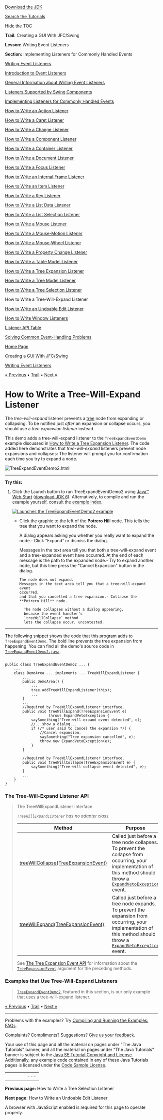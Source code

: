 [Download
the JDK](http://java.sun.com/javase/6/download.jsp)
  
[Search the
Tutorials](../../search.html)
  
[Hide the TOC](javascript:toggleLeft())

**Trail:** Creating a GUI With JFC/Swing
  
**Lesson:** Writing Event Listeners
  
**Section:** Implementing Listeners for Commonly Handled Events

[Writing Event Listeners](index.html)

[Introduction to Event Listeners](intro.html)

[General Information about Writing Event Listeners](generalrules.html)

[Listeners Supported by Swing Components](eventsandcomponents.html)

[Implementing Listeners for Commonly Handled Events](handling.html)

[How to Write an Action Listener](actionlistener.html)

[How to Write a Caret Listener](caretlistener.html)

[How to Write a Change Listener](changelistener.html)

[How to Write a Component Listener](componentlistener.html)

[How to Write a Container Listener](containerlistener.html)

[How to Write a Document Listener](documentlistener.html)

[How to Write a Focus Listener](focuslistener.html)

[How to Write an Internal Frame Listener](internalframelistener.html)

[How to Write an Item Listener](itemlistener.html)

[How to Write a Key Listener](keylistener.html)

[How to Write a List Data Listener](listdatalistener.html)

[How to Write a List Selection Listener](listselectionlistener.html)

[How to Write a Mouse Listener](mouselistener.html)

[How to Write a Mouse-Motion Listener](mousemotionlistener.html)

[How to Write a Mouse-Wheel Listener](mousewheellistener.html)

[How to Write a Property Change Listener](propertychangelistener.html)

[How to Write a Table Model Listener](tablemodellistener.html)

[How to Write a Tree Expansion Listener](treeexpansionlistener.html)

[How to Write a Tree Model Listener](treemodellistener.html)

[How to Write a Tree Selection Listener](treeselectionlistener.html)

How to Write a Tree-Will-Expand Listener

[How to Write an Undoable Edit Listener](undoableeditlistener.html)

[How to Write Window Listeners](windowlistener.html)

[Listener API Table](api.html)

[Solving Common Event-Handling Problems](problems.html)

[Home Page](../../index.html)
>
[Creating a GUI With JFC/Swing](../index.html)
>
[Writing Event Listeners](index.html)

[« Previous](treeselectionlistener.html) • [Trail](../TOC.html) • [Next »](undoableeditlistener.html)

# How to Write a Tree-Will-Expand Listener

The  *tree-will-expand* listener
prevents a
[tree](../components/tree.html) node from expanding or collapsing.
To be notified just *after* an expansion or collapse occurs,
you should use a
*tree expansion listener* instead.

This demo adds a tree-will-expand listener
to the `TreeExpandEventDemo` example
discussed in [How to
Write a Tree Expansion Listener](treeexpansionlistener.html). The code added here
demonstrates that *tree-will-expand* listeners prevent node expansions and collapses: The listener will prompt you for confirmation each time you try to expand a node.

![TreeExpandEventDemo2.html](../../figures/uiswing/events/TreeExpandEventDemo2.png)

---

**Try this:**

1. Click the Launch button to run TreeExpandEventDemo2 using
   [Java™ Web Start](http://java.sun.com/products/javawebstart/index.jsp) ([download JDK 6](http://java.sun.com/javase/downloads/index.jsp)).
   Alternatively, to compile and run the example yourself,
   consult the
   [example index](../examples/events/index.html#TreeExpandEventDemo2).

   [![Launches the TreeExpandEventDemo2 example](../../images/jws-launch-button.png)](http://download.oracle.com/javase/tutorialJWS/uiswing/events/ex6/TreeExpandEventDemo2.jnlp)
   - Click the graphic to the left of the **Potrero Hill**
     node. This tells the tree that you want to expand the node.
       
     A dialog appears asking you whether you really want
     to expand the node.- Click "Expand" or dismiss the dialog.
         
       Messages in the text area tell you that both a tree-will-expand event
       and a tree-expanded event have occurred.
       At the end of each message is the path to the expanded node.- Try to expand another node,
         but this time press the "Cancel Expansion" button in the dialog.
           
         The node does not expand.
         Messages in the text area tell you that a tree-will-expand event
         occurred,
         and that you cancelled a tree expansion.- Collapse the **Potrero Hill** node.
             
           The node collapses without a dialog appearing,
           because the event handler's
           `treeWillCollapse` method
           lets the collapse occur, uncontested.

---

The following snippet shows the code
that this program adds to `TreeExpandEventDemo`.
The bold line prevents the tree expansion from happening.
You can find all the demo's source code in
[`TreeExpandEventDemo2.java`](../examples/events/TreeExpandEventDemo2Project/src/events/TreeExpandEventDemo2.java).

```

public class TreeExpandEventDemo2 ... {
    ...
    class DemoArea ... implements ... TreeWillExpandListener {
        ...
        public DemoArea() {
            ...
            tree.addTreeWillExpandListener(this);
            ...
        }
        ...
        //Required by TreeWillExpandListener interface.
        public void treeWillExpand(TreeExpansionEvent e) 
                    throws ExpandVetoException {
            saySomething("Tree-will-expand event detected", e);
            //...show a dialog...
            if (/* user said to cancel the expansion */) {
                //Cancel expansion.
                saySomething("Tree expansion cancelled", e);
                throw new ExpandVetoException(e);
            }
        }

        //Required by TreeWillExpandListener interface.
        public void treeWillCollapse(TreeExpansionEvent e) {
            saySomething("Tree-will-collapse event detected", e);
        }
        ...
    }
}

```

### The Tree-Will-Expand Listener API

> The TreeWillExpandListener
> Interface
>
> *`TreeWillExpandListener` has no adapter class.*
>
> | Method | Purpose |
> | --- | --- |
> | [treeWillCollapse(TreeExpansionEvent)](http://download.oracle.com/javase/7/docs/api/javax/swing/event/TreeWillExpandListener.html#treeWillCollapse(javax.swing.event.TreeExpansionEvent)) | Called just before a tree node collapses. To prevent the collapse from occurring, your implementation of this method should throw a [`ExpandVetoException`](http://download.oracle.com/javase/7/docs/api/javax/swing/tree/ExpandVetoException.html) event. |
> | [treeWillExpand(TreeExpansionEvent)](http://download.oracle.com/javase/7/docs/api/javax/swing/event/TreeWillExpandListener.html#treeWillExpand(javax.swing.event.TreeExpansionEvent)) | Called just before a tree node expands. To prevent the expansion from occurring, your implementation of this method should throw a [`ExpandVetoException`](http://download.oracle.com/javase/7/docs/api/javax/swing/tree/ExpandVetoException.html) event. |
>
> See [The Tree Expansion
> Event API](treeexpansionlistener.html#api)
> for information about the
> [`TreeExpansionEvent`](http://download.oracle.com/javase/7/docs/api/javax/swing/event/TreeExpansionEvent.html) argument for the preceding methods.

### Examples that Use Tree-Will-Expand Listeners
> [`TreeExpandEventDemo2`](../examples/events/index.html#TreeExpandEventDemo2),
> featured in this section,
> is our only example that uses a tree-will-expand listener.

[« Previous](treeselectionlistener.html)
•
[Trail](../TOC.html)
•
[Next »](undoableeditlistener.html)

---

Problems with the examples? Try [Compiling and Running
the Examples: FAQs](../../information/run-examples.html).
  
Complaints? Compliments? Suggestions? [Give
us your feedback](http://download.oracle.com/javase/feedback.html).

Your use of this page and all the material on pages under "The Java Tutorials" banner,
and all the material on pages under "The Java Tutorials" banner is subject to the [Java SE Tutorial Copyright
and License](../../information/license.html).
Additionally, any example code contained in any of these Java
Tutorials pages is licensed under the
[Code
Sample License](http://developers.sun.com/license/berkeley_license.html).

|  |  |  |  |  |
| --- | --- | --- | --- | --- |
| |  |  | | --- | --- | | duke image | Oracle logo | | [About Oracle](http://www.oracle.com/us/corporate/index.html) | [Oracle Technology Network](http://www.oracle.com/technology/index.html) | [Terms of Service](https://www.samplecode.oracle.com/servlets/CompulsoryClickThrough?type=TermsOfService) | Copyright © 1995, 2011 Oracle and/or its affiliates. All rights reserved. |

**Previous page:** How to Write a Tree Selection Listener
  
**Next page:** How to Write an Undoable Edit Listener




A browser with JavaScript enabled is required for this page to operate properly.